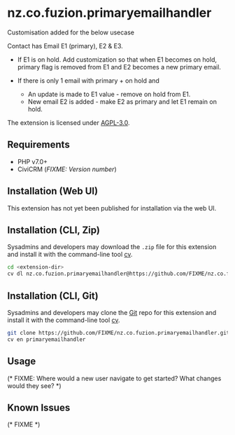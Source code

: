 # nz.co.fuzion.primaryemailhandler

Customisation added for the below usecase

Contact has Email E1 (primary), E2 & E3.

- If E1 is on hold. Add customization so that when E1 becomes on hold, primary flag is removed from E1 and E2 becomes a new primary email.

- If there is only 1 email with primary + on hold and
   - An update is made to E1 value - remove on hold from E1.
   - New email E2 is added - make E2 as primary and let E1 remain on hold.

The extension is licensed under [AGPL-3.0](LICENSE.txt).

## Requirements

* PHP v7.0+
* CiviCRM (*FIXME: Version number*)

## Installation (Web UI)

This extension has not yet been published for installation via the web UI.

## Installation (CLI, Zip)

Sysadmins and developers may download the `.zip` file for this extension and
install it with the command-line tool [cv](https://github.com/civicrm/cv).

```bash
cd <extension-dir>
cv dl nz.co.fuzion.primaryemailhandler@https://github.com/FIXME/nz.co.fuzion.primaryemailhandler/archive/master.zip
```

## Installation (CLI, Git)

Sysadmins and developers may clone the [Git](https://en.wikipedia.org/wiki/Git) repo for this extension and
install it with the command-line tool [cv](https://github.com/civicrm/cv).

```bash
git clone https://github.com/FIXME/nz.co.fuzion.primaryemailhandler.git
cv en primaryemailhandler
```

## Usage

(* FIXME: Where would a new user navigate to get started? What changes would they see? *)

## Known Issues

(* FIXME *)
